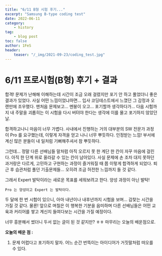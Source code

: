 ```yaml
---
title: "6/11 B형 시험 후기..."
excerpt: "Samsung B-type coding test"
date: 2022-06-11
category:
    - history
tag:
    - blog post
toc: false
author: 1FeS
header:
    teaser: "/_img/2021-09-23/coding_test.jpg"
---
```


# 6/11 프로시험(B형) 후기 + 결과

합격! 문제가 난해해 이해하는데 시간이 조금 오래 걸렸지만 포기 안 하고 풀었더니 좋은 결과가 있었다. 사실 어떤 느낌이었냐하면... 입사 코딩테스트에서 느꼈던 그 감정과 오랜만에 조우했다. 맨처음 문제보고... 멘붕이 오고... 포기할까 생각하다가... 다음 시험까지 내 주말을 괴롭히는 이 시험을 다시 버텨야 한다는 생각에 이를 물고 포기하지 않았던 날.

합격하고나니 마음이 너무 가볍다. 사내에서 진행하는 거의 대부분의 SW 전문가 과정이 Pro 를 요구했는데, 이렇게 자격을 얻고 나니 너무 뿌듯하다. 인정받는 느낌! 부서에 계신 많은 분들이 내 일처럼 기뻐해주셔서 참 뿌듯하다.

그런데... 정말 다른 선배님들 말처럼 아직 오르지 못 한 계단 한 칸이 자꾸 마음에 걸린다. 아직 한 단계 위로 올라갈 수 있는 칸이 남아있다. 사실 문제에 손 조차 대지 못하던 과거랑은 다르게, 고민하고 구현하는 과정이 즐거워질 때 쯤 이렇게 합격하게 되었다. 퇴근 후 습관처럼 풀던 기출문제들... 오히려 조금 허전한 느낌까지 들 것 같다.

그래서 Expert 발탁이라는 새로운 목표를 세워보려고 한다. 양성 과정이 아닌 발탁!

`Pro 는 양성이고 Expert 는 발탁이다.`

두 달에 한 번 시험이 있으니, 아마 내년이나 내후년까지 시험을 보며... 감찾는 시간을 가질 것 같다. 물론! 앞으로 며칠은 이 행복한 기분을 음미하며 다른 선배님들은 어떤 교육과 커리어를 쌓고 계신지 들여다보는 시간을 가질 예정이다.

너무 흥분해서 썼더니 두서 없는 글이 된 것 같지만? ㅎㅎ 마무리는 오늘의 배운점으로.

**오늘의 배운 점 :** 
1. 문제 어렵다고 포기하지 말자. 어느 순간 번뜩이는 아이디어가 거짓말처럼 떠오를 수 있다.